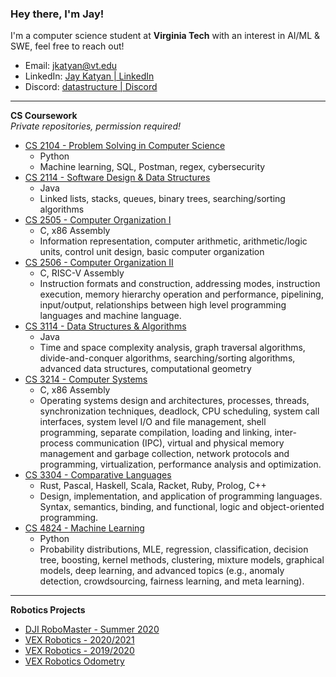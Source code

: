 ### Hey there, I'm Jay!
I'm a computer science student at **Virginia Tech** with an interest in AI/ML & SWE, feel free to reach out!

- Email: jkatyan@vt.edu
- LinkedIn: [Jay Katyan | LinkedIn](https://www.linkedin.com/in/jkatyan/)
- Discord: [datastructure | Discord](https://discordapp.com/users/297524766770987018)

---

**CS Coursework**  
*Private repositories, permission required!*

- [CS 2104 - Problem Solving in Computer Science](https://github.com/Jkatyan/CS-2104)
  - Python
  - Machine learning, SQL, Postman, regex, cybersecurity
- [CS 2114 - Software Design & Data Structures](https://github.com/Jkatyan/CS-2114)
  - Java
  - Linked lists, stacks, queues, binary trees, searching/sorting algorithms
- [CS 2505 - Computer Organization I](https://github.com/Jkatyan/CS-2505)
  - C, x86 Assembly
  - Information representation, computer arithmetic, arithmetic/logic units, control unit design, basic computer organization
- [CS 2506 - Computer Organization II](https://github.com/Jkatyan/CS-2506)
  - C, RISC-V Assembly
  - Instruction formats and construction, addressing modes, instruction execution, memory hierarchy operation and performance, pipelining, input/output, relationships between high level programming languages and machine language.
- [CS 3114 - Data Structures & Algorithms](https://github.com/Jkatyan/CS-3114)
  - Java
  - Time and space complexity analysis, graph traversal algorithms, divide-and-conquer algorithms, searching/sorting algorithms, advanced data structures, computational geometry
- [CS 3214 - Computer Systems](https://github.com/Jkatyan/CS-3214)
  - C, x86 Assembly
  - Operating systems design and architectures, processes, threads, synchronization techniques, deadlock, CPU scheduling, system call interfaces, system level I/O and file management, shell programming, separate compilation, loading and linking, inter-process communication (IPC), virtual and physical memory management and garbage collection, network protocols and programming, virtualization, performance analysis and optimization.
- [CS 3304 - Comparative Languages](https://github.com/Jkatyan/CS-3304)  
  - Rust, Pascal, Haskell, Scala, Racket, Ruby, Prolog, C++ 
  - Design, implementation, and application of programming languages. Syntax, semantics, binding, and functional, logic and object-oriented programming. 
- [CS 4824 - Machine Learning](https://github.com/Jkatyan/CS-4824)
  - Python
  - Probability distributions, MLE, regression, classification, decision tree, boosting, kernel methods, clustering, mixture models, graphical models, deep learning, and advanced topics (e.g., anomaly detection, crowdsourcing, fairness learning, and meta learning).

---

**Robotics Projects**

- [DJI RoboMaster - Summer 2020](https://github.com/Jkatyan/DJI-Robomaster-2020)
- [VEX Robotics - 2020/2021](https://github.com/Jkatyan/2602H-2020-2021)
- [VEX Robotics - 2019/2020](https://github.com/Jkatyan/2602H-2019-2020)
- [VEX Robotics Odometry](https://github.com/Jkatyan/Odometry)

